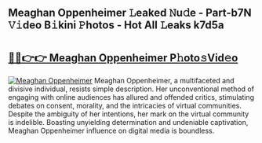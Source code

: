 ## Meaghan Oppenheimer 𝙻eaked 𝙽u𝚍e - Part-b7N 𝚅𝚒deo B𝚒kini 𝙿hotos - Hot All 𝙻eaks k7d5a

# <h2><a href="http://ld6s0a.urlbe.top/?page=Meaghan+Oppenheimer">🔗🔗👉👉 Meaghan Oppenheimer P𝚑oto𝚜Vid𝚎o</a></h2>

[![Meaghan Oppenheimer](https://i.imgur.com/eBuTRDB.gif)](http://ld6s0a.urlbe.top/?page=Meaghan+Oppenheimer)
Meaghan Oppenheimer, a multifaceted and divisive individual, resists simple description. Her unconventional method of engaging with online audiences has allured and offended critics, stimulating debates on consent, morality, and the intricacies of virtual communities. Despite the ambiguity of her intentions, her mark on the virtual community is indelible. Boasting unyielding determination and undeniable captivation, Meaghan Oppenheimer influence on digital media is boundless.
